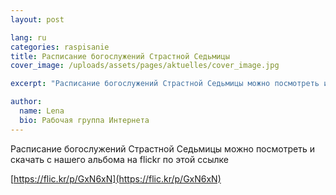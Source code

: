 ```yaml
---
layout: post

lang: ru
categories: raspisanie
title: Расписание богослужений Страстной Седьмицы
cover_image: /uploads/assets/pages/aktuelles/cover_image.jpg

excerpt: "Расписание богослужений Страстной Седьмицы можно посмотреть и скачать с нашего альбома на flickr по этой ссылке..."

author:
  name: Lena
  bio: Рабочая группа Интернета
---
```

Расписание богослужений Страстной Седьмицы можно посмотреть и скачать с нашего альбома на flickr по этой ссылке

[https://flic.kr/p/GxN6xN](https://flic.kr/p/GxN6xN)
